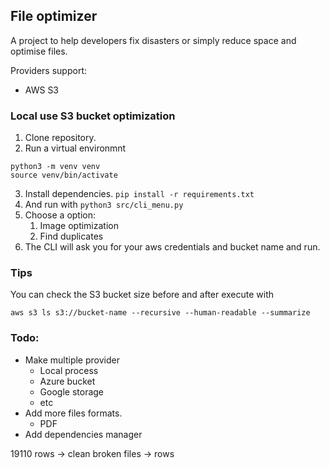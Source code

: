 ## File optimizer 

A project to help developers fix disasters or simply reduce space and optimise files.

Providers support: 
* AWS S3

### Local use S3 bucket optimization

1. Clone repository.
2. Run a virtual environmnt 
```
python3 -m venv venv                    
source venv/bin/activate
```
3. Install dependencies. `pip install -r requirements.txt`
4. And run with `python3 src/cli_menu.py`
5. Choose a option: 
   1. Image optimization
   2. Find duplicates
6. The CLI will ask you for your aws credentials and bucket name and run.


### Tips 

You can check the S3 bucket size before and after execute with 

`aws s3 ls s3://bucket-name --recursive --human-readable --summarize`


### Todo:

* Make multiple provider
  * Local process
  * Azure bucket
  * Google storage
  *  etc
* Add more files formats.
  * PDF
* Add dependencies manager

19110 rows -> clean broken files ->  rows